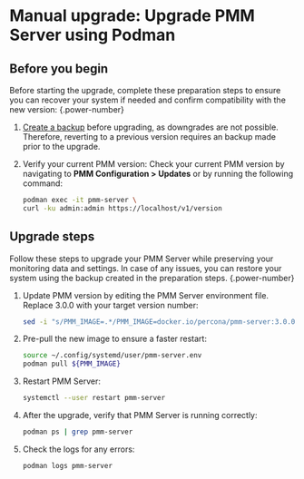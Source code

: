 # Manual upgrade: Upgrade PMM Server using Podman

## Before you begin

Before starting the upgrade, complete these preparation steps to ensure you can recover your system if needed and confirm compatibility with the new version:
{.power-number}

1. [Create a backup](../install-pmm/install-pmm-server/baremetal/podman/backup_container_podman.md) before upgrading, as downgrades are not possible. Therefore, reverting to a previous version requires an backup made prior to the upgrade.

2. Verify your current PMM version: Check your current PMM version by navigating to **PMM Configuration > Updates** or by running the following command: 

    ```sh
    podman exec -it pmm-server \
    curl -ku admin:admin https://localhost/v1/version
    ```

## Upgrade steps

Follow these steps to upgrade your PMM Server while preserving your monitoring data and settings. In case of any issues, you can restore your system using the backup created in the preparation steps.
{.power-number}


1. Update PMM version by editing the PMM Server environment file. Replace 3.0.0 with your target version number:

    ```sh
    sed -i "s/PMM_IMAGE=.*/PMM_IMAGE=docker.io/percona/pmm-server:3.0.0/g" ~/.config/systemd/user/pmm-server.env
    ```

2. Pre-pull the new image to ensure a faster restart:

    ```sh
    source ~/.config/systemd/user/pmm-server.env
    podman pull ${PMM_IMAGE}
    ```

3. Restart PMM Server:

    ```sh
    systemctl --user restart pmm-server
    ```

4. After the upgrade, verify that PMM Server is running correctly:

    ```sh
    podman ps | grep pmm-server
    ```
    
5. Check the logs for any errors:

    ```sh
    podman logs pmm-server
    ```